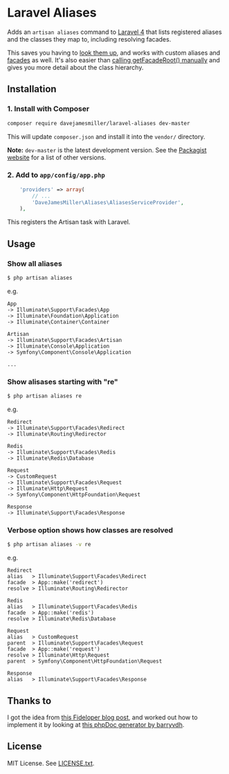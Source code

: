 # Laravel Aliases

Adds an `artisan aliases` command to [Laravel 4][1] that lists registered
aliases and the classes they map to, including resolving facades.

This saves you having to [look them up][2], and works with custom aliases and
[facades][3] as well. It's also easier than [calling getFacadeRoot() manually][4]
and gives you more detail about the class hierarchy.

## Installation

### 1. Install with Composer
```bash
composer require davejamesmiller/laravel-aliases dev-master
```

This will update `composer.json` and install it into the `vendor/` directory.

**Note:** `dev-master` is the latest development version.
See the [Packagist website][5] for a list of other versions.

### 2. Add to `app/config/app.php`
```php
    'providers' => array(
        // ...
        'DaveJamesMiller\Aliases\AliasesServiceProvider',
    ),
```

This registers the Artisan task with Laravel.

## Usage
### Show all aliases
```bash
$ php artisan aliases
```

e.g.

```
App
-> Illuminate\Support\Facades\App
-> Illuminate\Foundation\Application
-> Illuminate\Container\Container

Artisan
-> Illuminate\Support\Facades\Artisan
-> Illuminate\Console\Application
-> Symfony\Component\Console\Application

...
```

### Show alisases starting with "re"
```bash
$ php artisan aliases re
```

e.g.

```
Redirect
-> Illuminate\Support\Facades\Redirect
-> Illuminate\Routing\Redirector

Redis
-> Illuminate\Support\Facades\Redis
-> Illuminate\Redis\Database

Request
-> CustomRequest
-> Illuminate\Support\Facades\Request
-> Illuminate\Http\Request
-> Symfony\Component\HttpFoundation\Request

Response
-> Illuminate\Support\Facades\Response
```

### Verbose option shows how classes are resolved
```bash
$ php artisan aliases -v re
```

e.g.

```
Redirect
alias   > Illuminate\Support\Facades\Redirect
facade  > App::make('redirect')
resolve > Illuminate\Routing\Redirector

Redis
alias   > Illuminate\Support\Facades\Redis
facade  > App::make('redis')
resolve > Illuminate\Redis\Database

Request
alias   > CustomRequest
parent  > Illuminate\Support\Facades\Request
facade  > App::make('request')
resolve > Illuminate\Http\Request
parent  > Symfony\Component\HttpFoundation\Request

Response
alias   > Illuminate\Support\Facades\Response
```

## Thanks to
I got the idea from [this Fideloper blog post][4], and worked out how to
implement it by looking at [this phpDoc generator by barryvdh][6].

## License
MIT License. See [LICENSE.txt][7].

[1]: http://four.laravel.com/
[2]: http://forums.laravel.io/viewtopic.php?id=4998
[3]: http://fideloper.com/create-facade-laravel-4
[4]: http://fideloper.com/laravel-facade-root
[5]: https://packagist.org/packages/davejamesmiller/laravel-aliases
[6]: https://github.com/barryvdh/laravel-ide-helper
[7]: LICENSE.txt
